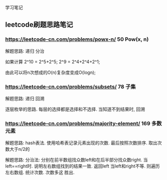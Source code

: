 学习笔记

## leetcode刷题思路笔记

### https://leetcode-cn.com/problems/powx-n/ 50 Pow(x, n)

解题思路: 递归 分治

如果计算  2^10 = 2^5+2^5; 2^9 = 2^4+2^4+2^1;

由此可以将n次想成的O(n)复杂度变成O(logn);

### https://leetcode-cn.com/problems/subsets/ 78 子集

解题思路: 递归 回溯

逐层枚举的思路. 每层的选择都是选择和不选择. 当知道不到结果时, 回溯

### https://leetcode-cn.com/problems/majority-element/ 169 多数元素

解题思路: hash表法. 使用哈希表记录元素出现的次数. 最后按照次数排序. 取出次数大于n/2的

解题思路: 分治法: 
分别在前半数组找众数left和在后半部分找众数right. 当left==right时. 说明左右数组找到的结果一致. 返回left
当left和right不等. 则遍历左右数组. 统计次数. 次数多这 胜出.
